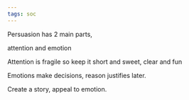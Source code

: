 ```yaml
---
tags: soc
---
```


Persuasion has 2 main parts,

attention and emotion

Attention is fragile so keep it short and sweet, clear and fun

Emotions make decisions, reason justifies later.

Create a story, appeal to emotion.
